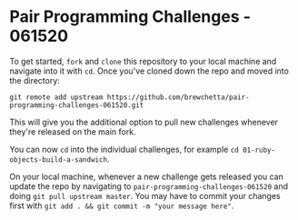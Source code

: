 # Pair Programming Challenges - 061520

To get started, `fork` and `clone` this repository to your local machine and navigate into it with `cd`. Once you've cloned down the repo and moved into the directory:

```git remote add upstream https://github.com/brewchetta/pair-programming-challenges-061520.git```

This will give you the additional option to pull new challenges whenever they're released on the main fork.

You can now `cd` into the individual challenges, for example `cd 01-ruby-objects-build-a-sandwich`.

On your local machine, whenever a new challenge gets released you can update the repo by navigating to `pair-programming-challenges-061520` and doing `git pull upstream master`. You may have to commit your changes first with `git add . && git commit -m "your message here"`.
